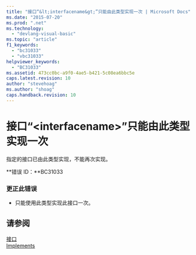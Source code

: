 ```yaml
---
title: "接口“&lt;interfacename&gt;”只能由此类型实现一次 | Microsoft Docs"
ms.date: "2015-07-20"
ms.prod: ".net"
ms.technology: 
  - "devlang-visual-basic"
ms.topic: "article"
f1_keywords: 
  - "bc31033"
  - "vbc31033"
helpviewer_keywords: 
  - "BC31033"
ms.assetid: 473cc0bc-a9f0-4ae5-b421-5c08ea6bbc5e
caps.latest.revision: 10
author: "stevehoag"
ms.author: "shoag"
caps.handback.revision: 10
---
```

# 接口“&lt;interfacename&gt;”只能由此类型实现一次
指定的接口已由此类型实现，不能再次实现。  
  
 **错误 ID：**BC31033  
  
### 更正此错误  
  
-   只能使用此类型实现此接口一次。  
  
## 请参阅  
 [接口](../../visual-basic/programming-guide/language-features/interfaces/index.md)   
 [Implements](../../visual-basic/language-reference/statements/implements-clause.md)